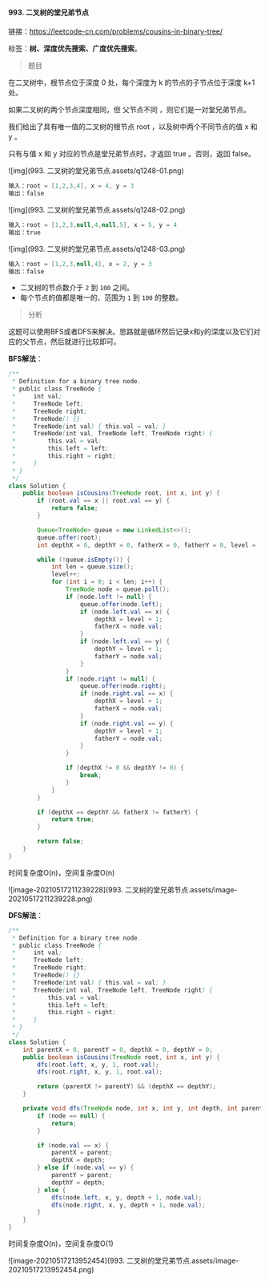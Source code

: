 #### 993. 二叉树的堂兄弟节点

链接：https://leetcode-cn.com/problems/cousins-in-binary-tree/

标签：**树、深度优先搜索、广度优先搜索**。

> 题目

在二叉树中，根节点位于深度 0 处，每个深度为 k 的节点的子节点位于深度 k+1 处。

如果二叉树的两个节点深度相同，但 父节点不同 ，则它们是一对堂兄弟节点。

我们给出了具有唯一值的二叉树的根节点 root ，以及树中两个不同节点的值 x 和 y 。

只有与值 x 和 y 对应的节点是堂兄弟节点时，才返回 true 。否则，返回 false。

![img](993. 二叉树的堂兄弟节点.assets/q1248-01.png)

```java
输入：root = [1,2,3,4], x = 4, y = 3
输出：false
```

![img](993. 二叉树的堂兄弟节点.assets/q1248-02.png)

```java
输入：root = [1,2,3,null,4,null,5], x = 5, y = 4
输出：true
```

![img](993. 二叉树的堂兄弟节点.assets/q1248-03.png)

```java
输入：root = [1,2,3,null,4], x = 2, y = 3
输出：false
```

- 二叉树的节点数介于 `2` 到 `100` 之间。
- 每个节点的值都是唯一的、范围为 `1` 到 `100` 的整数。

> 分析

这题可以使用BFS或者DFS来解决。思路就是循环然后记录x和y的深度以及它们对应的父节点，然后就进行比较即可。

**BFS解法**：

```java
/**
 * Definition for a binary tree node.
 * public class TreeNode {
 *     int val;
 *     TreeNode left;
 *     TreeNode right;
 *     TreeNode() {}
 *     TreeNode(int val) { this.val = val; }
 *     TreeNode(int val, TreeNode left, TreeNode right) {
 *         this.val = val;
 *         this.left = left;
 *         this.right = right;
 *     }
 * }
 */
class Solution {
    public boolean isCousins(TreeNode root, int x, int y) {
        if (root.val == x || root.val == y) {
            return false;
        }

        Queue<TreeNode> queue = new LinkedList<>();
        queue.offer(root);
        int depthX = 0, depthY = 0, fatherX = 0, fatherY = 0, level = -1;

        while (!queue.isEmpty()) {
            int len = queue.size();
            level++;
            for (int i = 0; i < len; i++) {
                TreeNode node = queue.poll();
                if (node.left != null) {
                    queue.offer(node.left);
                    if (node.left.val == x) {
                        depthX = level + 1;
                        fatherX = node.val;
                    }
                    if (node.left.val == y) {
                        depthY = level + 1;
                        fatherY = node.val;
                    }
                }
                if (node.right != null) {
                    queue.offer(node.right);
                    if (node.right.val == x) {
                        depthX = level + 1;
                        fatherX = node.val;
                    }
                    if (node.right.val == y) {
                        depthY = level + 1;
                        fatherY = node.val;
                    }
                }

                if (depthX != 0 && depthY != 0) {
                    break;
                }
            }
        }

        if (depthX == depthY && fatherX != fatherY) {
            return true;
        }

        return false;
    }
}
```

时间复杂度O(n)，空间复杂度O(n)

![image-20210517211239228](993. 二叉树的堂兄弟节点.assets/image-20210517211239228.png)

**DFS解法**：

```java
/**
 * Definition for a binary tree node.
 * public class TreeNode {
 *     int val;
 *     TreeNode left;
 *     TreeNode right;
 *     TreeNode() {}
 *     TreeNode(int val) { this.val = val; }
 *     TreeNode(int val, TreeNode left, TreeNode right) {
 *         this.val = val;
 *         this.left = left;
 *         this.right = right;
 *     }
 * }
 */
class Solution {
    int parentX = 0, parentY = 0, depthX = 0, depthY = 0;
    public boolean isCousins(TreeNode root, int x, int y) {
        dfs(root.left, x, y, 1, root.val);
        dfs(root.right, x, y, 1, root.val);

        return (parentX != parentY) && (depthX == depthY);
    }

    private void dfs(TreeNode node, int x, int y, int depth, int parent) {
        if (node == null) {
            return;
        }

        if (node.val == x) {
            parentX = parent;
            depthX = depth;
        } else if (node.val == y) {
            parentY = parent;
            depthY = depth;
        } else {
            dfs(node.left, x, y, depth + 1, node.val);
            dfs(node.right, x, y, depth + 1, node.val);
        }
    }
}
```

时间复杂度O(n)，空间复杂度O(1)

![image-20210517213952454](993. 二叉树的堂兄弟节点.assets/image-20210517213952454.png)